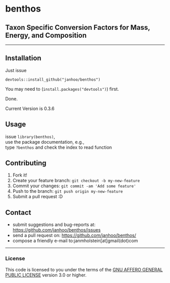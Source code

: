 # benthos
## Taxon Specific Conversion Factors for Mass, Energy, and Composition 

----

## Installation

Just issue
```
devtools::install_github("janhoo/benthos")
```
You may need to (`install.packages("devtools")`) first.

Done.

Current Version is 0.3.6

## Usage
issue `library(benthos)`,  <br />
use the package documentation, e.g.,  <br />
type `?benthos` and check the index to read function  <br />

## Contributing
1. Fork it!
2. Create your feature branch: `git checkout -b my-new-feature`
3. Commit your changes: `git commit -am 'Add some feature'`
4. Push to the branch: `git push origin my-new-feature`
5. Submit a pull request :D

## Contact
* submit suggestions and bug-reports at: https://github.com/janhoo/benthos/issues
* send a pull request on: https://github.com/janhoo/benthos/
* compose a friendly e-mail to:janmholstein[at]gmail(dot)com

----

### License

This code is licensed to you under the terms of the [GNU AFFERO GENERAL PUBLIC LICENSE](http://choosealicense.com/licenses/agpl-3.0/) version 3.0 or higher.






